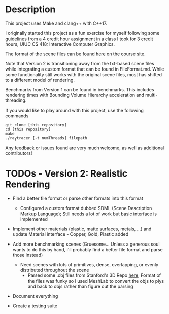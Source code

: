 # Description
This project uses Make and clang++ with C++17.

I originally started this project as a fun exercise for myself following some guidelines from a 4 credit hour assignment in a class I took for 3 credit hours, UIUC CS 418: Interactive Computer Graphics.

The format of the scene files can be found [here](https://cs418.cs.illinois.edu/website/hw-raytracer.html) on the course site.

Note that Version 2 is transitioning away from the txt-based scene files while integrating a custom format that can be found in FileFormat.md. While some functionality still works with the original scene files, most has shifted to a different model of rendering.

Benchmarks from Version 1 can be found in benchmarks. This includes rendering times with Bounding Volume Hierarchy acceleration and multi-threading.

If you would like to play around with this project, use the following commands
```
git clone [this repository]
cd [this repository]
make
./raytracer [-t numThreads] filepath
```

Any feedback or issues found are very much welcome, as well as additional contributors!

# TODOs - Version 2: Realistic Rendering
* Find a better file format or parse other formats into this format
    * Configured a custom format dubbed SDML (Scene Description Markup Language); Still needs a lot of work but basic interface is implemented

* Implement other materials (plastic, matte surfaces, metals, ...) and update Material interface - Copper, Gold, Plastic added

* Add more benchmarking scenes (Gruesome... Unless a generous soul wants to do this by hand, I'll probably find a better file format and parse those instead)
    * Need scenes with lots of primitives, dense, overlapping, or evenly distributed throughout the scene
        * Parsed some .obj files from Stanford's 3D Repo [here](https://github.com/alecjacobson/common-3d-test-models); Format of the files was funky so I used MeshLab to convert the objs to plys and back to objs rather than figure out the parsing

* Document everything

* Create a testing suite
